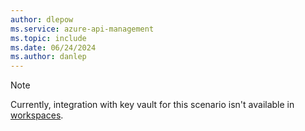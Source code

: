 ```yaml
---
author: dlepow
ms.service: azure-api-management
ms.topic: include
ms.date: 06/24/2024
ms.author: danlep
---
```

> [!NOTE]
> Currently, integration with key vault for this scenario isn't available in [workspaces](../articles/api-management/workspaces-overview.md).